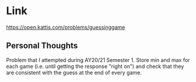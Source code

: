 # Link

https://open.kattis.com/problems/guessinggame

## Personal Thoughts

Problem that I attempted during AY20/21 Semester 1. Store min and max for each game (i.e. until getting the response "right on") and check that they are consistent with the guess at the end of every game.


